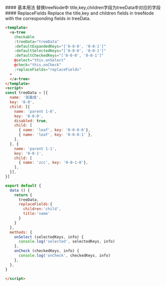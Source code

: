 <cn>
#### 基本用法
替换treeNode中 title,key,children字段为treeData中对应的字段
</cn>

<us>
#### ReplaceFields
Replace the title,key and children fields in treeNode with the corresponding fields in treeData.
</us>

```html
<template>
  <a-tree
    checkable
    :treeData="treeData"
    :defaultExpandedKeys="['0-0-0', '0-0-1']"
    :defaultSelectedKeys="['0-0-0', '0-0-1']"
    :defaultCheckedKeys="['0-0-0', '0-0-1']"
    @select="this.onSelect"
    @check="this.onCheck"
    :replaceFields="replaceFields"
  >
  </a-tree>
</template>
<script>
const treeData = [{
  name: '张晨成',
  key: '0-0',
  child: [{
    name: 'parent 1-0',
    key: '0-0-0',
    disabled: true,
    child: [
      { name: 'leaf', key: '0-0-0-0'},
      { name: 'leaf', key: '0-0-0-1' },
    ],
  }, {
    name: 'parent 1-1',
    key: '0-0-1',
    child: [
      { name: 'zcc', key: '0-0-1-0'},
    ],
  }],
}]

export default {
  data () {
    return {
      treeData,
      replaceFields:{
        children:'child',
        title:'name'
      }
    }
  },
  methods: {
    onSelect (selectedKeys, info) {
      console.log('selected', selectedKeys, info)
    },
    onCheck (checkedKeys, info) {
      console.log('onCheck', checkedKeys, info)
    },
  },
}

</script>

```
